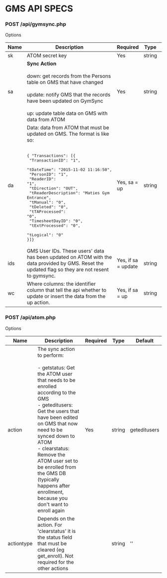 # GMS API SPECS

### POST /api/gymsync.php

Options

| Name | Description                                                                                                                                                                                                              | Required            | Type   | Default |
|------|--------------------------------------------------------------------------------------------------------------------------------------------------------------------------------------------------------------------------|---------------------|--------|---------|
| sk   | ATOM secret key                                                                                                                                                                                                          | Yes                 | string | ''      |
| sa   | **Sync Action**<br><br>down: get records from the Persons table on GMS that have changed<br><br>update: notify GMS that the records have been updated on GymSync<br><br>up: update table data on GMS with data from ATOM | Yes                 | string | up      |
| da   | Data: data from ATOM that must be updated on GMS. The format is like so:<br><br><pre>{  "Transactions": [{ <br>   "TransactionID": "1",<br>   "tDateTime": "2015-11-02 11:16:50",<br>   "PersonID": "1",<br>   "ReaderID": "1",<br>   "tDirection": "OUT",<br>   "tReaderDescription": "Maties Gym Entrance",<br>   "tManual": "0",<br>   "tDeleted": "0",<br>   "tTAProcessed": "0",<br>   "TimesheetDayID": "0",<br>   "tExtProcessed": "0",<br>   "tLogical": "0"<br>}]} </pre>                                                                                                       | Yes, sa = up        | string | ''      |
| ids  | GMS User IDs. These users' data has been updated on ATOM with the data provided by GMS. Reset the updated flag so they are not resent to gymsync.                                                                        | Yes, if sa = update | string | 0       |
| wc   | Where columns: the identifier column that tell the api whether to update or insert the data from the up action.                                                                                                          | Yes, if sa = up     | string | ''      |

### POST /api/atom.php

Options

| Name | Description | Required | Type | Default |
|---|---|---|---|---|
| action | The sync action to perform:<br><br>- getstatus: Get the ATOM user that needs to be enrolled according to the GMS<br>- geteditusers: Get the users that have been edited on GMS that now need to be synced down to ATOM<br>- clearstatus: Remove the ATOM user set to be enrolled from the GMS DB (typically happens after enrollment, because you don't want to enroll again | Yes | string | geteditusers |
| actiontype | Depends on the action. For 'clearstatus' it is the status field that must be cleared (eg get_enroll). Not required for the other actions |  | string | '' |